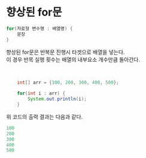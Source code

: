 # 향상된 for문

```java
for(자료형 변수명 : 배열명) {
	문장
}
```
향상된 for문은 반복문 진행시 타겟으로 배열을 넣는다.     
이 경우 반목 실행 횟수는 배열의 내부요소 개수만큼 돌아간다.

<br>

```java
    int[] arr = {100, 200, 300, 400, 500};
    
    for(int i : arr) {
        System.out.println(i);
    }
```
위 코드의 출력 결과는 다음과 같다. 
```java
100
200
300
400
500
```
